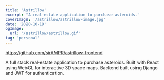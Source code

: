 ```yaml
---
title: 'Astrillow'
excerpt: 'A real-estate application to purchase asteroids.'
coverImage: '/astrillow/astrillow-image.jpg'
date: '2020-10-19'
ogImage:
  url: '/astrillow/astrillow.gif'
tag: 'personal'
---
```


<https://github.com/sirAMPR/astrillow-frontend>

A full stack real-estate application to purchase asteroids. Built with React using WebGL for interactive 3D space maps. Backend built using Django and JWT for authentication.